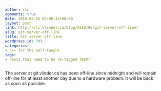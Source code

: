 ```yaml
---
author: rlc
comments: true
date: 2010-06-25 02:06:13+00:00
layout: post
link: http://rlc.vlinder.ca/blog/2010/06/git-server-off-line/
slug: git-server-off-line
title: Git server off-line
wordpress_id: 793
categories:
- C++ for the self-taught
tags:
- Posts that need to be re-tagged (WIP)
---
```


The server at git.vlinder.ca has been off-line since midnight and will remain off-line for at least another day due to a hardware problem. It will be back as soon as possible.
